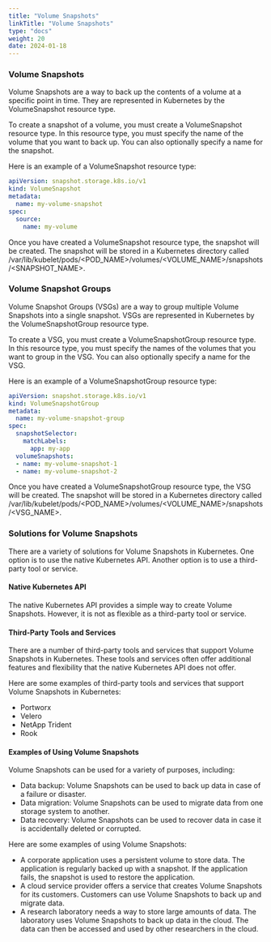 ```yaml
---
title: "Volume Snapshots"
linkTitle: "Volume Snapshots"
type: "docs"
weight: 20
date: 2024-01-18
---
```


### Volume Snapshots

Volume Snapshots are a way to back up the contents of a volume at a specific point in time. They are represented in Kubernetes by the VolumeSnapshot resource type.

To create a snapshot of a volume, you must create a VolumeSnapshot resource type. In this resource type, you must specify the name of the volume that you want to back up. You can also optionally specify a name for the snapshot.

Here is an example of a VolumeSnapshot resource type:

```yaml
apiVersion: snapshot.storage.k8s.io/v1
kind: VolumeSnapshot
metadata:
  name: my-volume-snapshot
spec:
  source:
    name: my-volume
```

Once you have created a VolumeSnapshot resource type, the snapshot will be created. The snapshot will be stored in a Kubernetes directory called /var/lib/kubelet/pods/<POD_NAME>/volumes/<VOLUME_NAME>/snapshots/<SNAPSHOT_NAME>.

### Volume Snapshot Groups

Volume Snapshot Groups (VSGs) are a way to group multiple Volume Snapshots into a single snapshot. VSGs are represented in Kubernetes by the VolumeSnapshotGroup resource type.

To create a VSG, you must create a VolumeSnapshotGroup resource type. In this resource type, you must specify the names of the volumes that you want to group in the VSG. You can also optionally specify a name for the VSG.

Here is an example of a VolumeSnapshotGroup resource type:

```yaml
apiVersion: snapshot.storage.k8s.io/v1
kind: VolumeSnapshotGroup
metadata:
  name: my-volume-snapshot-group
spec:
  snapshotSelector:
    matchLabels:
      app: my-app
  volumeSnapshots:
  - name: my-volume-snapshot-1
  - name: my-volume-snapshot-2
```

Once you have created a VolumeSnapshotGroup resource type, the VSG will be created. The snapshot will be stored in a Kubernetes directory called /var/lib/kubelet/pods/<POD_NAME>/volumes/<VOLUME_NAME>/snapshots/<VSG_NAME>.

### Solutions for Volume Snapshots

There are a variety of solutions for Volume Snapshots in Kubernetes. One option is to use the native Kubernetes API. Another option is to use a third-party tool or service.

#### Native Kubernetes API

The native Kubernetes API provides a simple way to create Volume Snapshots. However, it is not as flexible as a third-party tool or service.

#### Third-Party Tools and Services

There are a number of third-party tools and services that support Volume Snapshots in Kubernetes. These tools and services often offer additional features and flexibility that the native Kubernetes API does not offer.

Here are some examples of third-party tools and services that support Volume Snapshots in Kubernetes:

- Portworx
- Velero
- NetApp Trident
- Rook

#### Examples of Using Volume Snapshots

Volume Snapshots can be used for a variety of purposes, including:

- Data backup: Volume Snapshots can be used to back up data in case of a failure or disaster.
- Data migration: Volume Snapshots can be used to migrate data from one storage system to another.
- Data recovery: Volume Snapshots can be used to recover data in case it is accidentally deleted or corrupted.

Here are some examples of using Volume Snapshots:

- A corporate application uses a persistent volume to store data. The application is regularly backed up with a snapshot. If the application fails, the snapshot is used to restore the application.
- A cloud service provider offers a service that creates Volume Snapshots for its customers. Customers can use Volume Snapshots to back up and migrate data.
- A research laboratory needs a way to store large amounts of data. The laboratory uses Volume Snapshots to back up data in the cloud. The data can then be accessed and used by other researchers in the cloud.